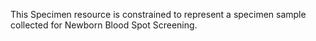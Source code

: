 This Specimen resource is constrained to represent a specimen sample collected for Newborn Blood Spot Screening.